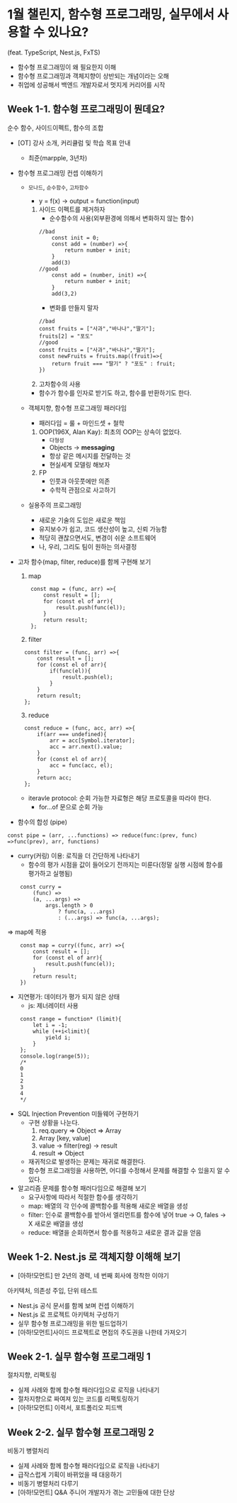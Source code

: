 # 1월 챌린지, 함수형 프로그래밍, 실무에서 사용할 수 있나요?

(feat. TypeScript, Nest.js, FxTS)

- 함수형 프로그래밍이 왜 필요한지 이해
- 함수형 프로그래밍과 객체지향이 상반되는 개념이라는 오해
- 취업에 성공해서 백엔드 개발자로서 멋지게 커리어를 시작

## Week 1-1. 함수형 프로그래밍이 뭔데요?

순수 함수, 사이드이펙트, 함수의 조합

- [OT] 강사 소개, 커리큘럼 및 학습 목표 안내
  - 최준(marpple, 3년차)
- 함수형 프로그래밍 컨셉 이해하기

  - `모나드`, `순수함수`, `고차함수`

    - y = f(x) -> output = function(input)

    1. 사이드 이펙트를 제거하자
       - 순수함수의 사용(외부환경에 의해서 변화하지 않는 함수)
       ```
       //bad
           const init = 0;
           const add = (number) =>{
               return number + init;
           }
           add(3)
       //good
           const add = (number, init) =>{
               return number + init;
           }
           add(3,2)
       ```
       - 변화를 만들지 말자
       ```
       //bad
       const fruits = ["사과","바나나","딸기"];
       fruits[2] = "포도"
       //good
       const fruits = ["사과","바나나","딸기"];
       const newFruits = fruits.map((fruit)=>{
           return fruit === "딸기" ? "포도" : fruit;
       })
       ```
    2. 고차함수의 사용

    - 함수가 함수를 인자로 받기도 하고, 함수를 반환하기도 한다.

  - 객체지향, 함수형 프로그래밍 패러다임
    - 패러다임 = 룰 + 마인드셋 + 철학
    1. OOP(196X, Alan Kay): 최초의 OOP는 상속이 없었다.
       - `다형성`
       - Objects -> **messaging**
       - 항상 같은 메시지를 전달하는 것
       - 현실세계 모델링 해보자
    2. FP
       - 인풋과 아웃풋에만 의존
       - 수학적 관점으로 사고하기
  - 실용주의 프로그래밍
    - 새로운 기술의 도입은 새로운 책임
    - 유지보수가 쉽고, 코드 생산성이 높고, 신뢰 가능함
    - 적당히 괜찮으면서도, 변경이 쉬운 소프트웨어
    - 나, 우리, 그리도 팀이 원하는 의사결정

- 고차 함수(map, filter, reduce)를 함께 구현해 보기
  1. map
  ```
      const map = (func, arr) =>{
          const result = [];
          for (const el of arr){
              result.push(func(el));
          }
          return result;
      };
  ```
  2. filter
  ```
    const filter = (func, arr) =>{
        const result = [];
        for (const el of arr){
            if(func(el)){
                result.push(el);
            }
        }
        return result;
    };
  ```
  3. reduce
  ```
    const reduce = (func, acc, arr) =>{
        if(arr === undefined){
            arr = acc[Symbol.iterator];
            acc = arr.next().value;
        }
        for (const el of arr){
            acc = func(acc, el);
        }
        return acc;
    };
  ```
  - iteravle protocol: 순회 가능한 자료형은 해당 프로토콜을 따라야 한다.
    - for...of 문으로 순회 가능
- 함수의 합성 (pipe)

```
const pipe = (arr, ...functions) => reduce(func:(prev, func) =>func(prev), arr, functions)
```

- curry(커링) 이용: 로직을 더 간단하게 나타내기
  - 함수의 평가 시점을 값이 들어오기 전까지는 미룬다(정말 실행 시점에 함수를 평가하고 실행됨)

```
    const curry =
        (func) =>
        (a, ...args) =>
            args.length > 0
                ? func(a, ...args)
                : (...args) => func(a, ...args);
```

=> map에 적용

```
    const map = curry((func, arr) =>{
        const result = [];
        for (const el of arr){
            result.push(func(el));
        }
        return result;
    })
```

- 지연평가: 데이터가 평가 되지 않은 상태
  - js: 제너레이터 사용

```
    const range = function* (limit){
        let i = -1;
        while (++i<limit){
            yield i;
        }
    };
    console.log(range(5));
    /*
    0
    1
    2
    3
    4
    */
```

- SQL Injection Prevention 미들웨어 구현하기
  - 구현 상황을 나눈다.
    1. req.query => Object => Array
    2. Array [key, value]
    3. value -> filter(reg) -> result
    4. result => Object
  - 재귀적으로 발생하는 문제는 재귀로 해결한다.
  - 함수형 프로그래밍을 사용하면, 어디를 수정해서 문제를 해결할 수 있을지 알 수 있다.
- 알고리즘 문제를 함수형 패러다임으로 해결해 보기
  - 요구사항에 따라서 적절한 함수를 생각하기
  - map: 배열의 각 인수에 콜백함수를 적용해 새로운 배열을 생성
  - filter: 인수로 콜백함수를 받아서 엘리먼트를 함수에 넣어 true -> O, fales -> X 새로운 배열을 생성
  - reduce: 배열을 순회하면서 함수를 적용하고 새로운 결과 값을 얻음

## Week 1-2. Nest.js 로 객체지향 이해해 보기

- [아하!모먼트] 만 2년의 경력, 네 번째 회사에 정착한 이야기

아키텍처, 의존성 주입, 단위 테스트

- Nest.js 공식 문서를 함께 보며 컨셉 이해하기
- Nest.js 로 프로젝트 아키텍처 구성하기
- 실무 함수형 프로그래밍을 위한 빌드업하기
- [아하!모먼트]사이드 프로젝트로 면접의 주도권을 나한테 가져오기

## Week 2-1. 실무 함수형 프로그래밍 1

절차지향, 리팩토링

- 실제 사례와 함께 함수형 패러다임으로 로직을 나타내기
- 절차지향으로 짜여져 있는 코드를 리팩토링하기
- [아하!모먼트] 이력서, 포트폴리오 피드백

## Week 2-2. 실무 함수형 프로그래밍 2

비동기 병렬처리

- 실제 사례와 함께 함수형 패러다임으로 로직을 나타내기
- 급작스럽게 기획이 바뀌었을 때 대응하기
- 비동기 병렬처리 다루기
- [아하!모먼트] Q&A 주니어 개발자가 겪는 고민들에 대한 단상
